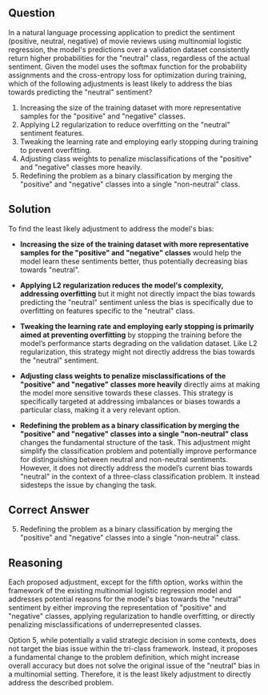 ## Question

In a natural language processing application to predict the sentiment (positive, neutral, negative) of movie reviews using multinomial logistic regression, the model's predictions over a validation dataset consistently return higher probabilities for the "neutral" class, regardless of the actual sentiment. Given the model uses the softmax function for the probability assignments and the cross-entropy loss for optimization during training, which of the following adjustments is least likely to address the bias towards predicting the "neutral" sentiment?

1. Increasing the size of the training dataset with more representative samples for the "positive" and "negative" classes.
2. Applying L2 regularization to reduce overfitting on the "neutral" sentiment features.
3. Tweaking the learning rate and employing early stopping during training to prevent overfitting.
4. Adjusting class weights to penalize misclassifications of the "positive" and "negative" classes more heavily.
5. Redefining the problem as a binary classification by merging the "positive" and "negative" classes into a single "non-neutral" class.

## Solution

To find the least likely adjustment to address the model's bias:


- **Increasing the size of the training dataset with more representative samples for the "positive" and "negative" classes** would help the model learn these sentiments better, thus potentially decreasing bias towards "neutral".


- **Applying L2 regularization reduces the model's complexity, addressing overfitting** but it might not directly impact the bias towards predicting the "neutral" sentiment unless the bias is specifically due to overfitting on features specific to the "neutral" class.


- **Tweaking the learning rate and employing early stopping is primarily aimed at preventing overfitting** by stopping the training before the model’s performance starts degrading on the validation dataset. Like L2 regularization, this strategy might not directly address the bias towards the "neutral" sentiment.


- **Adjusting class weights to penalize misclassifications of the "positive" and "negative" classes more heavily** directly aims at making the model more sensitive towards these classes. This strategy is specifically targeted at addressing imbalances or biases towards a particular class, making it a very relevant option.


- **Redefining the problem as a binary classification by merging the "positive" and "negative" classes into a single "non-neutral" class** changes the fundamental structure of the task. This adjustment might simplify the classification problem and potentially improve performance for distinguishing between neutral and non-neutral sentiments. However, it does not directly address the model’s current bias towards "neutral" in the context of a three-class classification problem. It instead sidesteps the issue by changing the task.


## Correct Answer

5. Redefining the problem as a binary classification by merging the "positive" and "negative" classes into a single "non-neutral" class.

## Reasoning

Each proposed adjustment, except for the fifth option, works within the framework of the existing multinomial logistic regression model and addresses potential reasons for the model's bias towards the "neutral" sentiment by either improving the representation of "positive" and "negative" classes, applying regularization to handle overfitting, or directly penalizing misclassifications of underrepresented classes. 

Option 5, while potentially a valid strategic decision in some contexts, does not target the bias issue within the tri-class framework. Instead, it proposes a fundamental change to the problem definition, which might increase overall accuracy but does not solve the original issue of the "neutral" bias in a multinomial setting. Therefore, it is the least likely adjustment to directly address the described problem.